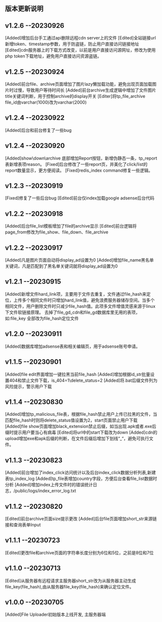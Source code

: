 ## 版本更新说明
## v1.2.6 --20230926
[Added]增加后台手工通过api删除远程cdn server上的文件
[Edited]全站链接url新增token、timestamp参数，用于防盗链，防止用户直接访问链接地址
[Edited]cdn服务器上的下载方式改变，以前是用户直接访问源网址，修改为使用php token下载地址，避免用户直接访问资源盗链。

## v1.2.5 --20230924
[Added]前台file、archive页面增加了图片lazy懒加载功能，避免出现页面加载图片时过慢，导致用户等待时间长
[Added]前台archive生成逻辑中增加了文件图片title关键词判断，用于控制archive的display开关
[Editer]将tp_file_archive file_id由varchar(1000)改为varchar(2000)

## v1.2.4 --20230922
[Added]后台和前台修复了一些bug


## v1.2.4 --20230920
[Added]show\down\archive 底部增加Report按钮，新增伪静态一条，tp_report表新增表项reason。
[Fixed]后台修改了一些report页，并美化了click/list的report数量显示，更方便阅读。
[Fixed]redis_index command修复一些逻辑。


## v1.2.3 --20230919
[Fixed]修复了一些后台bug
[Edited]前台仅index加载google adsense后台代码

## v1.2.2 --20230918
[Added]后台file_list模板增加了file的archive显示
[Edited]前台逻辑将page_from修改为file_show、file_down、file_archive


## v1.2.2 --20230917
[Added]凡是图片页面自动将display_ad设置为0
[Added]增加file_name黑名单关键词，凡是匹配到了黑名单关键词就将display_ad设置为0


## v1.2.1 --20230915
[Added]新增文件hard_link项，主要用于文件去重复，文件通过file_hash来定位，上传多个相同文件时只增加hard_link值，避免浪费服务器储存空间。当多个相同文件，用户删除文件时只减少file_hash值。此项多文件增值灵感来源于linux下文件软链接原理。
       去掉了file_gd_cdn和file_gd数据库里无用的表项，如:file_key  全部改为file_hash定位文件

## v1.2.0 --20230911
[Added]数据库增加adsense表和相关编辑页，用于adsense账号申请。

## v1.1.5 --20230901
[Added]file edit界面增加一键拉黑当前file_hash
[Added]增加根据id_str批量设置404和禁止文件下载，is_404=1\delete_status=2
[Added]将.bat后缀文件列为风险提示，警示用户下载

## v1.1.4 --20230830
[Added]增加tp_malicious_file表，根据file_hash禁止用户上传已拉黑的文件，当匹配file_hash时则将delete_status值设置为2，start页面禁止用户下载
[Added]file show页面增加black_extension禁止后缀，如当出现.apk或者.exe后缀时提示用户要当心有病毒
[Edited]将url中的start下载改为down
[Added]cdn的upload增加exe和apk后缀的判断，在文件后缀后增加下划线“_“，避免可执行文件。

## v1.1.3 --20230823
[Added]前台增加了index_click访问统计以及后台index_click数据分析列表,新建表tp_index_log
[Added]tp_file表增加country字段，方便后台查看file_list数据时分析
[Added]增加index上传文件时的错误统计日志，/public/logs/index_error_log.txt


## v1.1.2 --20230820
[Edited]前台archive页面size提示更改
[Added]后台file页面增加short_str来源链接和查询表单Input

## v1.1.1 --20230723
[Edited]更改file和archive页面的字符串长度分别为6位和5位，之前是8位和7位


## v1.1.0 --20230713 
[Edited]从服务器有远程请求主服务器short_str改为从服务器主动生成file_key(file_hash),由从服务器file_key(file_hash)来确认定位文件。

## v1.0.0 --20230705   
[Added]File Uploader初始版本上线开发, 主服务器端